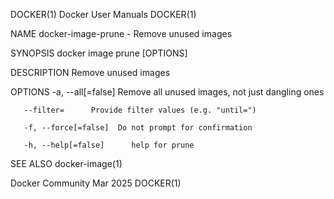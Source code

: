 DOCKER(1)							      Docker User Manuals							     DOCKER(1)

NAME
       docker-image-prune - Remove unused images

SYNOPSIS
       docker image prune [OPTIONS]

DESCRIPTION
       Remove unused images

OPTIONS
       -a, --all[=false]      Remove all unused images, not just dangling ones

       --filter=      Provide filter values (e.g. "until=")

       -f, --force[=false]	Do not prompt for confirmation

       -h, --help[=false]      help for prune

SEE ALSO
       docker-image(1)

Docker Community							   Mar 2025								     DOCKER(1)
